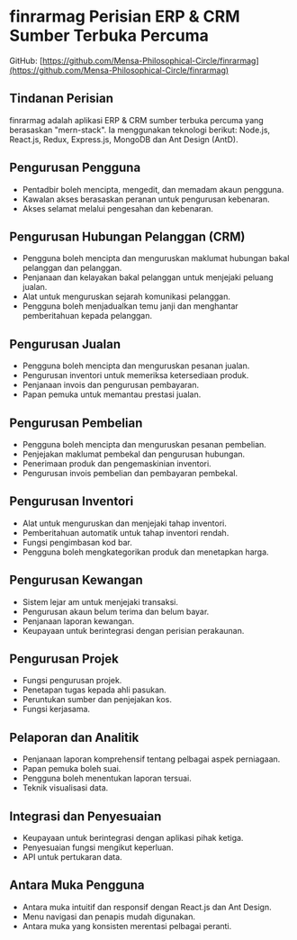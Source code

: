 # finrarmag Perisian ERP & CRM Sumber Terbuka Percuma

GitHub: [https://github.com/Mensa-Philosophical-Circle/finrarmag](https://github.com/Mensa-Philosophical-Circle/finrarmag)

## Tindanan Perisian

finrarmag adalah aplikasi ERP & CRM sumber terbuka percuma yang berasaskan "mern-stack". Ia menggunakan teknologi berikut: Node.js, React.js, Redux, Express.js, MongoDB dan Ant Design (AntD).

## Pengurusan Pengguna

- Pentadbir boleh mencipta, mengedit, dan memadam akaun pengguna.
- Kawalan akses berasaskan peranan untuk pengurusan kebenaran.
- Akses selamat melalui pengesahan dan kebenaran.

## Pengurusan Hubungan Pelanggan (CRM)

- Pengguna boleh mencipta dan menguruskan maklumat hubungan bakal pelanggan dan pelanggan.
- Penjanaan dan kelayakan bakal pelanggan untuk menjejaki peluang jualan.
- Alat untuk menguruskan sejarah komunikasi pelanggan.
- Pengguna boleh menjadualkan temu janji dan menghantar pemberitahuan kepada pelanggan.

## Pengurusan Jualan

- Pengguna boleh mencipta dan menguruskan pesanan jualan.
- Pengurusan inventori untuk memeriksa ketersediaan produk.
- Penjanaan invois dan pengurusan pembayaran.
- Papan pemuka untuk memantau prestasi jualan.

## Pengurusan Pembelian

- Pengguna boleh mencipta dan menguruskan pesanan pembelian.
- Penjejakan maklumat pembekal dan pengurusan hubungan.
- Penerimaan produk dan pengemaskinian inventori.
- Pengurusan invois pembelian dan pembayaran pembekal.

## Pengurusan Inventori

- Alat untuk menguruskan dan menjejaki tahap inventori.
- Pemberitahuan automatik untuk tahap inventori rendah.
- Fungsi pengimbasan kod bar.
- Pengguna boleh mengkategorikan produk dan menetapkan harga.

## Pengurusan Kewangan

- Sistem lejar am untuk menjejaki transaksi.
- Pengurusan akaun belum terima dan belum bayar.
- Penjanaan laporan kewangan.
- Keupayaan untuk berintegrasi dengan perisian perakaunan.

## Pengurusan Projek

- Fungsi pengurusan projek.
- Penetapan tugas kepada ahli pasukan.
- Peruntukan sumber dan penjejakan kos.
- Fungsi kerjasama.

## Pelaporan dan Analitik

- Penjanaan laporan komprehensif tentang pelbagai aspek perniagaan.
- Papan pemuka boleh suai.
- Pengguna boleh menentukan laporan tersuai.
- Teknik visualisasi data.

## Integrasi dan Penyesuaian

- Keupayaan untuk berintegrasi dengan aplikasi pihak ketiga.
- Penyesuaian fungsi mengikut keperluan.
- API untuk pertukaran data.

## Antara Muka Pengguna

- Antara muka intuitif dan responsif dengan React.js dan Ant Design.
- Menu navigasi dan penapis mudah digunakan.
- Antara muka yang konsisten merentasi pelbagai peranti.
